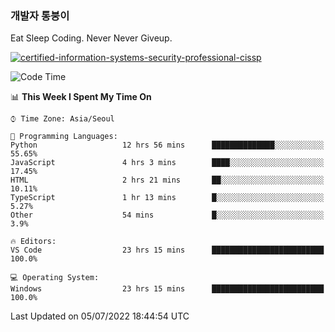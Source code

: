 ### 개발자 통붕이
Eat Sleep Coding.
Never Never Giveup.

[![certified-information-systems-security-professional-cissp](https://user-images.githubusercontent.com/44606727/157613689-acd84ec6-5f8f-4e79-89d9-a8d51f033634.png)](https://www.credly.com/badges/f394a010-85a0-450b-9136-8043af01d71c/public_url)

<!--START_SECTION:waka-->
![Code Time](http://img.shields.io/badge/Code%20Time-0%20secs-blue)

📊 **This Week I Spent My Time On** 

```text
⌚︎ Time Zone: Asia/Seoul

💬 Programming Languages: 
Python                   12 hrs 56 mins      ██████████████░░░░░░░░░░░   55.65% 
JavaScript               4 hrs 3 mins        ████░░░░░░░░░░░░░░░░░░░░░   17.45% 
HTML                     2 hrs 21 mins       ██░░░░░░░░░░░░░░░░░░░░░░░   10.11% 
TypeScript               1 hr 13 mins        █░░░░░░░░░░░░░░░░░░░░░░░░   5.27% 
Other                    54 mins             █░░░░░░░░░░░░░░░░░░░░░░░░   3.9%

🔥 Editors: 
VS Code                  23 hrs 15 mins      █████████████████████████   100.0%

💻 Operating System: 
Windows                  23 hrs 15 mins      █████████████████████████   100.0%

```


 Last Updated on 05/07/2022 18:44:54 UTC
<!--END_SECTION:waka-->
